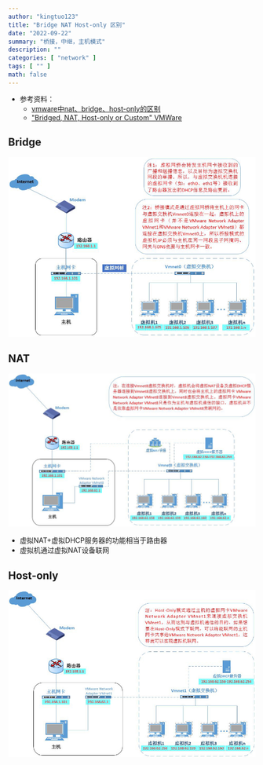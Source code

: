 ```yaml
---
author: "kingtuo123"
title: "Bridge NAT Host-only 区别"
date: "2022-09-22"
summary: "桥接，中继，主机模式"
description: ""
categories: [ "network" ]
tags: [ "" ]
math: false
---
```


- 参考资料：
  - [vmware中nat、bridge、host-only的区别](https://yyleeshine.gitee.io/2020/06/19/vmware%E4%B8%ADnat%E3%80%81bridge%E3%80%81host-only%E7%9A%84%E5%8C%BA%E5%88%AB/#%E4%B8%80%E3%80%81%E6%A1%A5%E6%8E%A5%E6%A8%A1%E5%BC%8F%EF%BC%88bridge%EF%BC%89)
  - ["Bridged, NAT, Host-only or Custom" VMWare](https://www.centennialsoftwaresolutions.com/post/bridged-nat-host-only-or-custom-vmware)


## Bridge

<div align="center">
    <img src="1.jpg" style="max-height:800px"></img>
</div>


## NAT

<div align="center">
    <img src="2.jpg" style="max-height:800px"></img>
</div>

- 虚拟NAT+虚拟DHCP服务器的功能相当于路由器
- 虚拟机通过虚拟NAT设备联网

## Host-only

<div align="center">
    <img src="3.jpg" style="max-height:800px"></img>
</div>
